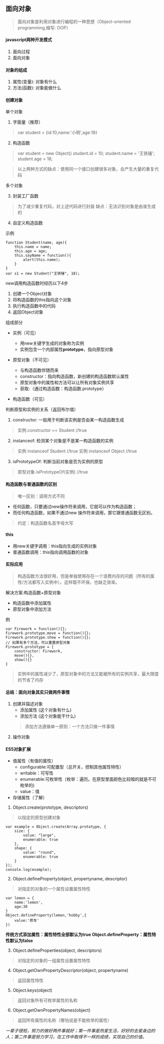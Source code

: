 ## 面向对象
> 面向对象是利用对象进行编程的一种思想（Object-oriented programming,缩写: OOP）

#### javascript两种开发模式

1. 面向过程
2. 面向对象

#### 对象的组成

1. 属性(变量): 对象有什么
2. 方法(函数): 对象能做什么

#### 创建对象

单个对象

1. 字面量（推荐）
> var student = {id:10,name:'小明',age:18}

2. 构造函数
> var student = new Object()
> student.id = 10;
> student.name = '王铁锤';
> student.age = 18;

> 以上两种方式的缺点：使用同一个接口创建很多对象，会产生大量的重复代码

多个对象

3. 封装工厂函数
> 为了减少重复代码，对上述代码进行封装
> 缺点：无法识别对象是由谁生成的

4. 自定义构造函数

示例
    
    function Student(name, age){
        this.name = name;
        this.age = age;
        this.sayName = function(){
            alert(this.name);
        }
    }
    var s1 = new Student("王铁锤", 18);

new调用构造函数时经历以下4步
1. 创建一个Object对象
2. 将构造函数的this指向这个对象
3. 执行构造函数中的代码
4. 返回Object对象

组成部分

* 实例（可见）
    * 用new关键字生成的对象称为实例
    * 实例包含一个内部属性**prototype**，指向原型对象

* 原型对象（不可见）
    * 与构造函数伴随而来
    * constructor：指向构造函数，新创建的构造函数默认属性
    * 原型对象中的属性和方法可以让所有对象实例共享
    * 获取:（通过构造函数：构造函数.prototype）

* 构造函数（可见）

判断原型和实例的关系（返回布尔值）
1. constructor: 一般用于判断该实例是否由某一构造函数生成
> 实例.constructor == Student //true

2. instanceof: 检测某个对象是不是某一构造函数的实例
> 实例 instanceof Student //true
> 实例 instanceof Object //true

3. isPrototypeOf: 判断当前对象是否为实例的原型
> 原型对象.isPrototypeOf(实例) //true

#### 构造函数与普通函数的区别
> 唯一区别：调用方式不同

* 任何函数，只要通过new操作符来调用，它就可以作为构造函数；
* 而任何构造函数，如果不通过new 操作符来调用，那它跟普通函数无区别。

> 约定：构造函数名首字母大写

#### this

* 用new关键字调用：this指向生成的实例对象
* 普通函数调用：this指向调用函数的对象

#### 实际应用
> 构造函数方法很好用，但是单独使用存在一个浪费内存的问题（所有的属性/方法都写入实例中）。这样既不环保，也缺乏效率。

解决方案:构造函数+原型对象

* 构造函数中添加属性
* 原型对象中添加方法

例

    var Firework = function(){};
    Firework.prototype.move = function(){};
    Firework.prototype.show = function(){};
    // 如果有多个方法，可以重置原型对象
    Firework.prototype = {
        constructor: Firework,
        move(){},
        show(){}
    }

> 实例中的属性减少了，原型对象中的方法又能被所有的实例共享，最大限度的节省了内存

#### 总结：面向对象其实只做两件事情
1. 创建并描述对象
    * 添加属性  (这个对象有什么)
    * 添加方法  (这个对象能干什么)
    > 添加方法遵循单一原则：一个方法只做一件事情
2. 操作对象

#### ES5对象扩展

* 值属性（有值的属性）
    * configurable:可配置型（总开关，控制其他属性特性）
    * writable：可写性
    * enumerable:可枚举性（枚举：遍历。在原型里面颜色比较暗的就是不可枚举的)
    * value：值
* 存储属性（了解）

1. Object.create(prototype, descriptors)
> 以指定的原型创建对象

    var example = Object.create(Array.prototype, {
        size: {
            value: "large",
            enumerable: true
        },
        shape: {
            value: "round",
            enumerable: true
        }
    });
    console.log(example);

2. Object.defineProperty(object, propertyname, descriptor)
> 对指定的对象的一个属性设置属性特性

    var lemon = {
        name:'lemon',
        age:30
    }
    Object.defineProperty(lemon,'hobby',{
        value:'修车'
    })
**传统方式添加属性：属性特性全部默认为true
Object.defineProperty：属性特性默认为false**

3. Object.defineProperties(object, descriptors)
> 对指定的对象的一组属性设置属性特性

4. Object.getOwnPropertyDescriptor(object, propertyname)
> 返回属性特性

5. Object.keys(object)
> 返回对象所有可枚举属性的名称

6. Object.getOwnPropertyNames(object)
> 返回所有属性的名称（哪怕说是不能枚举的属性）


*一辈子很短，努力的做好两件事就好；第一件事是热爱生活，好好的去爱身边的人；第二件事是努力学习，在工作中取得不一样的成绩，实现自己的价值。*